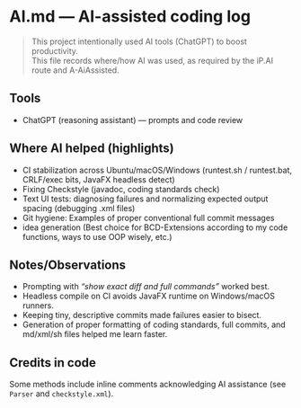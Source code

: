 # AI.md — AI-assisted coding log

> This project intentionally used AI tools (ChatGPT) to boost productivity.  
> This file records where/how AI was used, as required by the iP.AI route and A-AiAssisted.

## Tools
- ChatGPT (reasoning assistant) — prompts and code review

## Where AI helped (highlights)
- CI stabilization across Ubuntu/macOS/Windows (runtest.sh / runtest.bat, CRLF/exec bits, JavaFX headless detect)
- Fixing Checkstyle (javadoc, coding standards check)
- Text UI tests: diagnosing failures and normalizing expected output spacing (debugging .xml files)
- Git hygiene: Examples of proper conventional full commit messages
- idea generation (Best choice for BCD-Extensions according to my code functions, ways to use OOP wisely, etc.)

## Notes/Observations
- Prompting with *“show exact diff and full commands”* worked best.
- Headless compile on CI avoids JavaFX runtime on Windows/macOS runners.
- Keeping tiny, descriptive commits made failures easier to bisect.
- Generation of proper formatting of coding standards, full commits, and md/xml/sh files helped me learn faster.

## Credits in code
Some methods include inline comments acknowledging AI assistance (see `Parser` and `checkstyle.xml`).